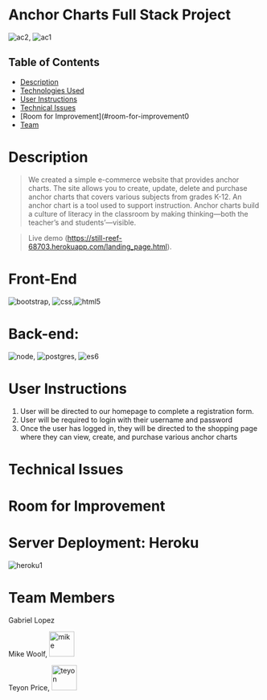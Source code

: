 # Anchor Charts Full Stack Project

![ac2](https://user-images.githubusercontent.com/85767134/137331761-f8705270-f27c-485a-9725-e7390c9b3c37.png), ![ac1](https://user-images.githubusercontent.com/85767134/137333494-5bbcea19-df2e-4110-95d3-06ee8ad7fc0d.jpg)

## Table of Contents
* [Description](#description)
* [Technologies Used](#technologies-used)
* [User Instructions](#user-instructions)
* [Technical Issues](#technical-issues)
* [Room for Improvement](#room-for-improvement0
* [Team ](#team)

# Description
> We created a simple e-commerce website that provides anchor charts. The site allows you to create, update, delete and purchase anchor charts that covers various subjects from grades K-12. An anchor chart is a tool used to support instruction. Anchor charts build a culture of literacy in the classroom by making thinking—both the teacher’s and students’—visible.

> Live demo (https://still-reef-68703.herokuapp.com/landing_page.html). 

# Front-End

![bootstrap](https://user-images.githubusercontent.com/85767134/137334676-f8720692-b74d-4480-a752-da0c4f19644b.jpg), ![css](https://user-images.githubusercontent.com/85767134/137334689-565d0fc4-099f-4040-9349-d7548e9c8906.jpg),![html5](https://user-images.githubusercontent.com/85767134/137334706-f05993f4-d5df-404a-a803-7bc9fe9c5432.jpg)

# Back-end:

![node](https://user-images.githubusercontent.com/85767134/137340755-bb3f5b13-d6f0-4ada-82b9-c7d56e9cc4af.jpg), ![postgres](https://user-images.githubusercontent.com/85767134/137340810-9e5d7a98-be73-4849-8c5c-3bd37a31f28c.jpg), ![es6](https://user-images.githubusercontent.com/85767134/137342755-9d97ea5d-c334-44fd-85d0-81785a103ca6.jpg)

# User Instructions

1. User will be directed to our homepage to complete a registration form.
2. User will be required to login with their username and password
3. Once the user has logged in, they will be directed to the shopping page where they can view, create, and purchase various anchor charts

# Technical Issues

# Room for Improvement


# Server Deployment: Heroku

![heroku1](https://user-images.githubusercontent.com/85767134/137354981-c3842b26-7ef7-4982-98c1-1109603015e0.png)

# Team Members

Gabriel Lopez

Mike Woolf, <img width="50" alt="mike" src="https://user-images.githubusercontent.com/85767134/137340678-ec6f4265-5547-429c-884a-9d887f211d48.png">

Teyon Price, <img width="50" alt="teyon" src="https://user-images.githubusercontent.com/85767134/137349104-3ff71d2a-4ea3-42f2-8f4d-da82b0be46f3.png">


